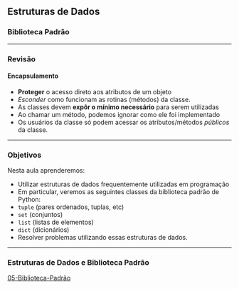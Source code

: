 ## Estruturas de Dados
### Biblioteca Padrão
---

### Revisão 

#### Encapsulamento
- __Proteger__ o acesso direto aos atributos de um objeto
- *Esconder* como funcionam as rotinas (métodos) da classe.
- As classes devem __expôr o mínimo necessário__ para serem utilizadas
- Ao chamar um método, podemos ignorar como ele foi implementado
- Os usuários da classe só podem acessar os atributos/métodos *públicos* da classe.

---

### Objetivos

Nesta aula aprenderemos:
 - Utilizar estruturas de dados frequentemente utilizadas em programação
 - Em particular, veremos as seguintes classes da biblioteca padrão de Python:
  - ```tuple``` (pares ordenados, tuplas, etc)
  - ```set``` (conjuntos)
  - ```list``` (listas de elementos)
  - ```dict``` (dicionários)  
 - Resolver problemas utilizando essas estruturas de dados. 

--- 
### Estruturas de Dados e Biblioteca Padrão
[05-Biblioteca-Padrão](05-Biblioteca-Padrao.ipynb)
